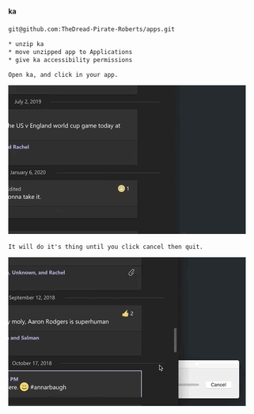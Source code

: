 #### ka

`git@github.com:TheDread-Pirate-Roberts/apps.git`

```
* unzip ka
* move unzipped app to Applications
* give ka accessibility permissions
```
```
Open ka, and click in your app.
```
![](ka-start.gif)
```
It will do it's thing until you click cancel then quit.
```
![](ka-stop.gif)